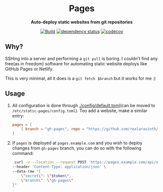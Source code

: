 <div align="center">
<h1> Pages </h1>
<p>

**Auto-deploy static websites from git repositories**

</p>

[![Build](https://github.com/realaravinth/pages/actions/workflows/linux.yml/badge.svg)](https://github.com/realaravinth/pages/actions/workflows/linux.yml)
[![dependency status](https://deps.rs/repo/github/realaravinth/pages/status.svg)](https://deps.rs/repo/github/realaravinth/pages)
[![codecov](https://codecov.io/gh/realaravinth/pages/branch/master/graph/badge.svg)](https://codecov.io/gh/realaravinth/pages)

</div>

## Why?

SSHing into a server and performing a `git pull` is boring. I couldn't
find any free(as in freedom) software for automating static website
deploys like GitHub Pages or Netlify.

This is very minimal, all it does is a `git fetch $branch` but it works
for me :)

## Usage

1. All configuration is done through
   [./config/default.toml](./config/default.toml)(can be moved to
   `/etc/static-pages/config.toml`). Too add a website,
   make a similar entry:

    ```toml
    pages = [
    	{ branch = "gh-pages", repo = "https://github.com/realaravinth/realaravinth/", path ="/var/www/pages/realaravinth", secret = "mytopsecretsuperlongpassword123" },
    ]
    ```

2. If `pages` is deployed at `pages.example.com` and you wish to deploy
   changes from `gh-pages` branch, you can do so with the following
   command:
    ```bash
     curl -v --location --request POST 'https://pages.example.com/api/v1/update' \
    --header 'Content-Type: application/json' \
    --data-raw "{
    	\"secret\": \"$token\",
    	\"branch\": \"gh-pages\"
    }"
    ```
